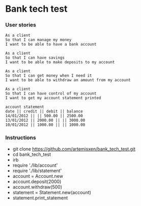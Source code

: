 # Bank tech test

### User stories

```
As a client
So that I can manage my money
I want to be able to have a bank account

As a client
So that I can have savings
I want to be able to make deposits to my account

As a client
So that I can get money when I need it
I want to be able to withdraw an amount from my account

As a client
So that I can have control of my account
I want to get my account statement printed

account statement
date || credit || debit || balance
14/01/2012 || || 500.00 || 2500.00
13/01/2012 || 2000.00 || || 3000.00
10/01/2012 || 1000.00 || || 1000.00

```

### Instructions

* git clone https://github.com/artemisxen/bank_tech_test.git
* cd bank_tech_test
* irb
* require './lib/account'
* require './lib/statement'
* account = Account.new
* account.deposit(2000)
* account.withdraw(500)
* statement = Statement.new(account)
* statement.print_statement
